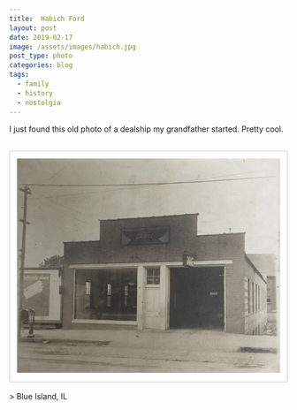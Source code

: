 ```yaml
---
title:  Habich Ford
layout: post
date: 2019-02-17
image: /assets/images/habich.jpg
post_type: photo
categories: blog
tags:
  - family
  - history
  - nostolgia
---
```


I just found this old photo of a dealship my grandfather started. Pretty cool.
<br><br>

  <div style="border:solid 1px #cecece;background: white;padding: 13px;">
<img src="/assets/images/habich.jpg" />
</div>
<br />
> Blue Island, IL
